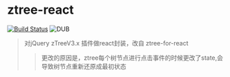 # ztree-react

[![Build Status](https://travis-ci.org/arixse/ztree-for-react.svg?branch=master)](https://travis-ci.org/arixse/ztree-for-react)  ![DUB](https://img.shields.io/dub/l/vibe-d.svg)


>对jQuery zTreeV3.x 插件做react封装，改自 ztree-for-react
>>更改的原因是，ztree每个树节点进行点击事件的时候更改了state,会导致树节点重新还原成最初状态
